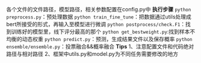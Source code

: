 各个文件的文件路径，模型路径，相关参数配置在config.py中
**执行步骤**
```python preprocess.py```：预处理数据
```python train_fine_tune```：把数据通过utils处理成bert所接受的形式，再输入至模型进行微调
```python postprocess/check.F1```：找到训练好的模型里，线下评分最高的那个
```python get_bestweight.py```:找到样本不均衡的动态权重
```python predict.py```：预测，生成结果文件以及保存概率
```python ensemble/ensemble.py```：投票融合&&概率融合
**Tips**
1、注意配置文件和代码绝对路径与相对路径
2、框架中utils.py和model.py为不同任务需要修改的地方  
